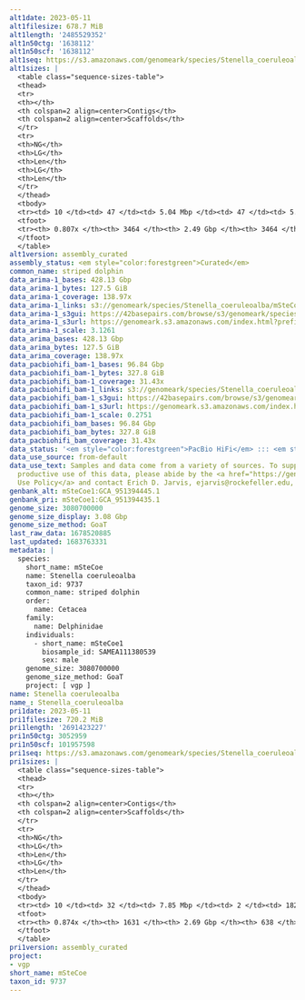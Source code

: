 ```yaml
---
alt1date: 2023-05-11
alt1filesize: 678.7 MiB
alt1length: '2485529352'
alt1n50ctg: '1638112'
alt1n50scf: '1638112'
alt1seq: https://s3.amazonaws.com/genomeark/species/Stenella_coeruleoalba/mSteCoe1/assembly_curated/mSteCoe1.alt.cur.20230511.fasta.gz
alt1sizes: |
  <table class="sequence-sizes-table">
  <thead>
  <tr>
  <th></th>
  <th colspan=2 align=center>Contigs</th>
  <th colspan=2 align=center>Scaffolds</th>
  </tr>
  <tr>
  <th>NG</th>
  <th>LG</th>
  <th>Len</th>
  <th>LG</th>
  <th>Len</th>
  </tr>
  </thead>
  <tbody>
  <tr><td> 10 </td><td> 47 </td><td> 5.04 Mbp </td><td> 47 </td><td> 5.04 Mbp </td></tr><tr><td> 20 </td><td> 119 </td><td> 3.79 Mbp </td><td> 119 </td><td> 3.79 Mbp </td></tr><tr><td> 30 </td><td> 211 </td><td> 2.94 Mbp </td><td> 211 </td><td> 2.94 Mbp </td></tr><tr><td> 40 </td><td> 333 </td><td> 2.22 Mbp </td><td> 333 </td><td> 2.22 Mbp </td></tr><tr style="background-color:#cccccc;"><td> 50 </td><td> 495 </td><td> 1.64 Mbp </td><td> 495 </td><td> 1.64 Mbp </td></tr><tr><td> 60 </td><td> 724 </td><td> 1.12 Mbp </td><td> 724 </td><td> 1.12 Mbp </td></tr><tr><td> 70 </td><td> 1091 </td><td> 0.61 Mbp </td><td> 1091 </td><td> 0.61 Mbp </td></tr><tr><td> 80 </td><td> 2598 </td><td> 39.91 Kbp </td><td> 2598 </td><td> 39.91 Kbp </td></tr><tr><td> 90 </td><td> 0 </td><td>  </td><td> 0 </td><td>  </td></tr><tr><td> 100 </td><td> 0 </td><td>  </td><td> 0 </td><td>  </td></tr></tbody>
  <tfoot>
  <tr><th> 0.807x </th><th> 3464 </th><th> 2.49 Gbp </th><th> 3464 </th><th> 2.49 Gbp </th></tr>
  </tfoot>
  </table>
alt1version: assembly_curated
assembly_status: <em style="color:forestgreen">Curated</em>
common_name: striped dolphin
data_arima-1_bases: 428.13 Gbp
data_arima-1_bytes: 127.5 GiB
data_arima-1_coverage: 138.97x
data_arima-1_links: s3://genomeark/species/Stenella_coeruleoalba/mSteCoe1/genomic_data/arima/<br>
data_arima-1_s3gui: https://42basepairs.com/browse/s3/genomeark/species/Stenella_coeruleoalba/mSteCoe1/genomic_data/arima/
data_arima-1_s3url: https://genomeark.s3.amazonaws.com/index.html?prefix=species/Stenella_coeruleoalba/mSteCoe1/genomic_data/arima/
data_arima-1_scale: 3.1261
data_arima_bases: 428.13 Gbp
data_arima_bytes: 127.5 GiB
data_arima_coverage: 138.97x
data_pacbiohifi_bam-1_bases: 96.84 Gbp
data_pacbiohifi_bam-1_bytes: 327.8 GiB
data_pacbiohifi_bam-1_coverage: 31.43x
data_pacbiohifi_bam-1_links: s3://genomeark/species/Stenella_coeruleoalba/mSteCoe1/genomic_data/pacbio_hifi/<br>
data_pacbiohifi_bam-1_s3gui: https://42basepairs.com/browse/s3/genomeark/species/Stenella_coeruleoalba/mSteCoe1/genomic_data/pacbio_hifi/
data_pacbiohifi_bam-1_s3url: https://genomeark.s3.amazonaws.com/index.html?prefix=species/Stenella_coeruleoalba/mSteCoe1/genomic_data/pacbio_hifi/
data_pacbiohifi_bam-1_scale: 0.2751
data_pacbiohifi_bam_bases: 96.84 Gbp
data_pacbiohifi_bam_bytes: 327.8 GiB
data_pacbiohifi_bam_coverage: 31.43x
data_status: '<em style="color:forestgreen">PacBio HiFi</em> ::: <em style="color:forestgreen">Arima</em>'
data_use_source: from-default
data_use_text: Samples and data come from a variety of sources. To support fair and
  productive use of this data, please abide by the <a href="https://genome10k.soe.ucsc.edu/data-use-policies/">Data
  Use Policy</a> and contact Erich D. Jarvis, ejarvis@rockefeller.edu, with any questions.
genbank_alt: mSteCoe1:GCA_951394445.1
genbank_pri: mSteCoe1:GCA_951394435.1
genome_size: 3080700000
genome_size_display: 3.08 Gbp
genome_size_method: GoaT
last_raw_data: 1678520885
last_updated: 1683763331
metadata: |
  species:
    short_name: mSteCoe
    name: Stenella coeruleoalba
    taxon_id: 9737
    common_name: striped dolphin
    order:
      name: Cetacea
    family:
      name: Delphinidae
    individuals:
      - short_name: mSteCoe1
        biosample_id: SAMEA111380539
        sex: male
    genome_size: 3080700000
    genome_size_method: GoaT
    project: [ vgp ]
name: Stenella coeruleoalba
name_: Stenella_coeruleoalba
pri1date: 2023-05-11
pri1filesize: 720.2 MiB
pri1length: '2691423227'
pri1n50ctg: 3052959
pri1n50scf: 101957598
pri1seq: https://s3.amazonaws.com/genomeark/species/Stenella_coeruleoalba/mSteCoe1/assembly_curated/mSteCoe1.pri.cur.20230511.fasta.gz
pri1sizes: |
  <table class="sequence-sizes-table">
  <thead>
  <tr>
  <th></th>
  <th colspan=2 align=center>Contigs</th>
  <th colspan=2 align=center>Scaffolds</th>
  </tr>
  <tr>
  <th>NG</th>
  <th>LG</th>
  <th>Len</th>
  <th>LG</th>
  <th>Len</th>
  </tr>
  </thead>
  <tbody>
  <tr><td> 10 </td><td> 32 </td><td> 7.85 Mbp </td><td> 2 </td><td> 182.66 Mbp </td></tr><tr><td> 20 </td><td> 78 </td><td> 5.86 Mbp </td><td> 4 </td><td> 150.01 Mbp </td></tr><tr><td> 30 </td><td> 136 </td><td> 4.70 Mbp </td><td> 6 </td><td> 128.08 Mbp </td></tr><tr><td> 40 </td><td> 209 </td><td> 3.87 Mbp </td><td> 9 </td><td> 111.29 Mbp </td></tr><tr style="background-color:#cccccc;"><td> 50 </td><td> 299 </td><td style="background-color:#88ff88;"> 3.05 Mbp </td><td> 12 </td><td style="background-color:#88ff88;"> 101.96 Mbp </td></tr><tr><td> 60 </td><td> 419 </td><td> 2.21 Mbp </td><td> 15 </td><td> 89.82 Mbp </td></tr><tr><td> 70 </td><td> 584 </td><td> 1.53 Mbp </td><td> 18 </td><td> 80.98 Mbp </td></tr><tr><td> 80 </td><td> 855 </td><td> 0.82 Mbp </td><td> 41 </td><td> 2.18 Mbp </td></tr><tr><td> 90 </td><td> 0 </td><td>  </td><td> 0 </td><td>  </td></tr><tr><td> 100 </td><td> 0 </td><td>  </td><td> 0 </td><td>  </td></tr></tbody>
  <tfoot>
  <tr><th> 0.874x </th><th> 1631 </th><th> 2.69 Gbp </th><th> 638 </th><th> 2.69 Gbp </th></tr>
  </tfoot>
  </table>
pri1version: assembly_curated
project:
- vgp
short_name: mSteCoe
taxon_id: 9737
---
```

